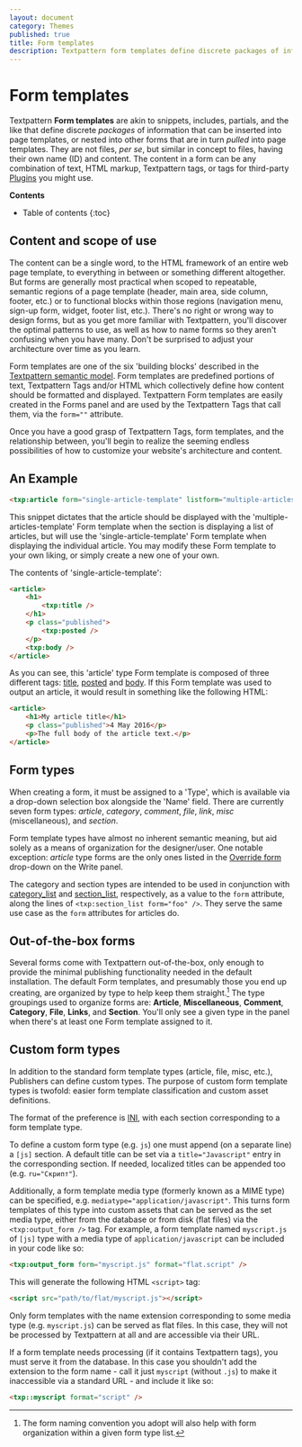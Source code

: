 ```yaml
---
layout: document
category: Themes
published: true
title: Form templates
description: Textpattern form templates define discrete packages of information that can be inserted into page templates and other forms.
---
```


# Form templates

Textpattern **Form templates** are akin to snippets, includes, partials, and the like that define discrete *packages* of information that can be inserted into page templates, or nested into other forms that are in turn *pulled* into page templates. They are not files, *per se*, but similar in concept to files, having their own name (ID) and content. The content in a form can be any combination of text, HTML markup, Textpattern tags, or tags for third-party [Plugins](/administration/plugins-panel) you might use.

**Contents**

* Table of contents
{:toc}

## Content and scope of use

The content can be a single word, to the HTML framework of an entire web page template, to everything in between or something different altogether. But forms are generally most practical when scoped to repeatable, semantic regions of a page template (header, main area, side column, footer, etc.) or to functional blocks within those regions (navigation menu, sign-up form, widget, footer list, etc.). There's no right or wrong way to design forms, but as you get more familiar with Textpattern, you'll discover the optimal patterns to use, as well as how to name forms so they aren't confusing when you have many. Don't be surprised to adjust your architecture over time as you learn.

Form templates are one of the six 'building blocks' described in the [Textpattern semantic model](/faqs/textpattern-semantic-model). Form templates are predefined portions of text, Textpattern Tags and/or HTML which collectively define how content should be formatted and displayed. Textpattern Form templates are easily created in the Forms panel and are used by the Textpattern Tags that call them, via the `form=""` attribute.

Once you have a good grasp of Textpattern Tags, form templates, and the relationship between, you'll begin to realize the seeming endless possibilities of how to customize your website's architecture and content.

## An Example

~~~ html
<txp:article form="single-article-template" listform="multiple-articles-template" />
~~~

This snippet dictates that the article should be displayed with the 'multiple-articles-template' Form template when the section is displaying a list of articles, but will use the 'single-article-template' Form template when displaying the individual article. You may modify these Form template to your own liking, or simply create a new one of your own.

The contents of 'single-article-template':

~~~ html
<article>
    <h1>
        <txp:title />
    </h1>
    <p class="published">
        <txp:posted />
    </p>
    <txp:body />
</article>
~~~

As you can see, this 'article' type Form template is composed of three different tags: [title](/tags/title), [posted](/tags/posted) and [body](/tags/body). If this Form template was used to output an article, it would result in something like the following HTML:

~~~ html
<article>
    <h1>My article title</h1>
    <p class="published">4 May 2016</p>
    <p>The full body of the article text.</p>
</article>
~~~

## Form types

When creating a form, it must be assigned to a 'Type', which is available via a drop-down selection box alongside the 'Name' field. There are currently seven form types: *article*, *category*, *comment*, *file*, *link*, *misc* (miscellaneous), and *section*.

Form template types have almost no inherent semantic meaning, but aid solely as a means of organization for the designer/user. One notable exception: *article* type forms are the only ones listed in the [Override form](/administraiton/write-panel#override-form) drop-down on the Write panel.

The category and section types are intended to be used in conjunction with [category_list](/tags/category_list) and [section_list](/tags/section_list), respectively, as a value to the `form` attribute, along the lines of `<txp:section_list form="foo" />`. They serve the same use case as the `form` attributes for articles do.

## Out-of-the-box forms

Several forms come with Textpattern out-of-the-box, only enough to provide the minimal publishing functionality needed in the default installation. The default Form templates, and presumably those you end up creating, are organized by type to help keep them straight.[^1] The type groupings used to organize forms are: **Article**, **Miscellaneous**, **Comment**, **Category**, **File**, **Links**, and **Section**. You'll only see a given type in the panel when there's at least one Form template assigned to it.

[^1]: The form naming convention you adopt will also help with form organization within a given form type list.

## Custom form types

In addition to the standard form template types (article, file, misc, etc.), Publishers can define custom types. The purpose of custom form template types is twofold: easier form template classification and custom asset definitions.

The format of the preference is [INI](https://en.wikipedia.org/wiki/INI_file), with each section corresponding to a form template type.

To define a custom form type (e.g. `js`) one must append (on a separate line) a `[js]` section. A default title can be set via a `title="Javascript"` entry in the corresponding section. If needed, localized titles can be appended too (e.g. `ru="Скрипт"`).

Additionally, a form template media type (formerly known as a MIME type) can be specified, e.g. `mediatype="application/javascript"`. This turns form templates of this type into custom assets that can be served as the set media type, either from the database or from disk (flat files) via the `<txp:output_form />` tag. For example, a form template named `myscript.js` of `[js]` type with a media type of `application/javascript` can be included in your code like so:

~~~ html
<txp:output_form form="myscript.js" format="flat.script" />
~~~

This will generate the following HTML `<script>` tag:

~~~ html
<script src="path/to/flat/myscript.js"></script>
~~~

Only form templates with the name extension corresponding to some media type (e.g. `myscript.js`) can be served as flat files. In this case, they will not be processed by Textpattern at all and are accessible via their URL.

If a form template needs processing (if it contains Textpattern tags), you must serve it from the database. In this case you shouldn't add the extension to the form name - call it just `myscript` (without `.js`) to make it inaccessible via a standard URL - and include it like so:

~~~ html
<txp::myscript format="script" />
~~~
